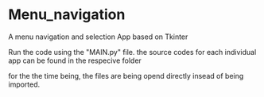 # Menu_navigation
A menu navigation and selection App based on Tkinter

Run the code using the "MAIN.py" file.
the source codes for each individual app can be found in the respecive folder

for the the time being, the files are being opend directly insead of being imported.
